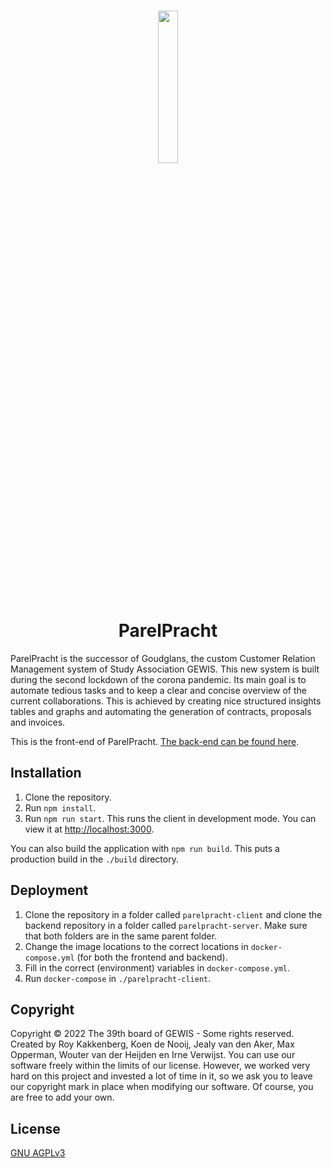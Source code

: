 <h1 style="text-align: center">
  <img alt="" src="https://raw.githubusercontent.com/GEWIS/parelpracht-client/develop/public/ParelPracht-blacksvg.svg?raw=true" style="width: 25%">
  <br>
  ParelPracht
</h1>

ParelPracht is the successor of Goudglans, the custom Customer Relation Management system of Study Association GEWIS.
This new system is built during the second lockdown of the corona pandemic.
Its main goal is to automate tedious tasks and to keep a clear and concise overview of the current collaborations.
This is achieved by creating nice structured insights tables and graphs and automating the generation of contracts, proposals and invoices.

This is the front-end of ParelPracht. [The back-end can be found here](https://github.com/GEWIS/parelpracht-server).

## Installation
1. Clone the repository.
2. Run `npm install`.
3. Run `npm run start`. This runs the client in development mode. You can view it at [http://localhost:3000](http://localhost:3000).

You can also build the application with `npm run build`. This puts a production build in the `./build` directory.

## Deployment
1. Clone the repository in a folder called `parelpracht-client` and clone the backend repository in a folder called `parelpracht-server`. Make sure that both folders are in the same parent folder.
2. Change the image locations to the correct locations in `docker-compose.yml` (for both the frontend and backend).
3. Fill in the correct (environment) variables in `docker-compose.yml`.
4. Run `docker-compose` in `./parelpracht-client`.

## Copyright

Copyright © 2022 The 39th board of GEWIS - Some rights reserved. Created by Roy Kakkenberg, Koen de Nooij, Jealy van den
Aker, Max Opperman, Wouter van der Heijden en Irne Verwijst. You can use our software freely within the limits of
our license. However, we worked very hard on this project and invested a lot of time in it, so we ask you to leave our
copyright mark in place when modifying our software. Of course, you are free to add your own.

## License
[GNU AGPLv3](./LICENSE)
